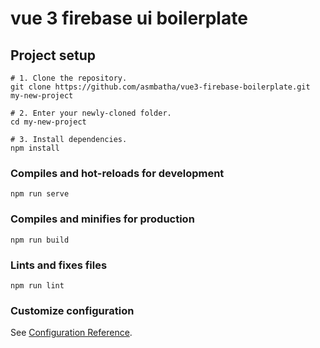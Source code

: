 # vue 3 firebase ui boilerplate

## Project setup
```
# 1. Clone the repository.
git clone https://github.com/asmbatha/vue3-firebase-boilerplate.git my-new-project

# 2. Enter your newly-cloned folder.
cd my-new-project

# 3. Install dependencies.
npm install
```

### Compiles and hot-reloads for development
```
npm run serve
```

### Compiles and minifies for production
```
npm run build
```

### Lints and fixes files
```
npm run lint
```

### Customize configuration
See [Configuration Reference](https://cli.vuejs.org/config/).
